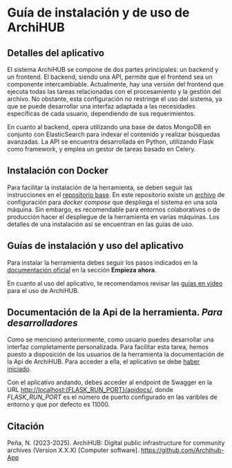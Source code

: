 # Guía de instalación y de uso de ArchiHUB

## Detalles del aplicativo

El sistema ArchiHUB se compone de dos partes principales: un backend y un frontend. El backend, siendo una API, permite que el frontend sea un componente intercambiable. Actualmente, hay una versión del frontend que ejecuta todas las tareas relacionadas con el procesamiento y la gestión del archivo. No obstante, esta configuración no restringe el uso del sistema, ya que se puede desarrollar una interfaz adaptada a las necesidades específicas de cada usuario, dependiendo de sus requerimientos.

En cuanto al backend, opera utilizando una base de datos MongoDB en conjunto con ElasticSearch para indexar el contenido y realizar búsquedas avanzadas. La API se encuentra desarrollada en Python, utilizando Flask como framework, y emplea un gestor de tareas basado en Celery.

## Instalación con Docker

Para facilitar la instalación de la herramienta, se deben seguir las instrucciones en el [repositorio base](https://github.com/Archihub-App/getting-started). En este repositorio existe un [archivo](https://github.com/Archihub-App/getting-started/blob/main/local-machine/archihub/docker-compose.yml) de configuración para _docker compose_ que despliega el sistema en una sola máquina. Sin embargo, es recomendable para entornos colaborativos o de producción hacer el despliegue de la herramienta en varias máquinas. Los detalles de una instalación así se encuentran en las guías de uso.

## Guías de instalación y uso del aplicativo

Para instalar la herramienta debes seguir los pasos indicados en la [documentación oficial](https://archihub-app.github.io/archihub.github.io/) en la sección **Empieza ahora**.

En cuanto al uso del aplicativo, te recomendamos revisar las [guías en video](https://www.youtube.com/watch?v=XrH0VRjUpys&list=PLzh6tCpowSeuJ7QOqjVL_lM5ASIcBdQXu) para el uso de ArchiHUB.

## Documentación de la Api de la herramienta. *Para desarrolladores*

Como se mencionó anteriormente, como usuario puedes desarrollar una interfaz completamente personalizada. Para facilitar esta tarea, hemos puesto a disposición de los usuarios de la herramienta la documentación de la Api de ArchiHUB. Para acceder a ella, el aplicativo se debe [haber iniciado](https://archihub-app.github.io/archihub.github.io/es/install_local/#arrancar-el-aplicativo).

Con el aplicativo andando, debes acceder al endpoint de Swagger en la URL [http://localhost:{FLASK_RUN_PORT}/apidocs/](http://localhost:11000/apidocs/), donde *FLASK_RUN_PORT* es el número de puerto configurado en las varibles de entorno y que por defecto es 11000.

## Citación

Peña, N. (2023-2025). ArchiHUB: Digital public infrastructure for community archives (Version X.X.X) [Computer software]. https://github.com/Archihub-App 
